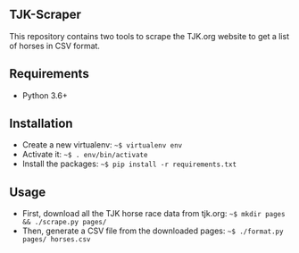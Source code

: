 TJK-Scraper
---

This repository contains two tools to scrape the TJK.org website to get a list
of horses in CSV format.

## Requirements

 - Python 3.6+

## Installation

 - Create a new virtualenv: `~$ virtualenv env`
 - Activate it: `~$ . env/bin/activate`
 - Install the packages: `~$ pip install -r requirements.txt`

## Usage

 - First, download all the TJK horse race data from tjk.org:
   `~$ mkdir pages && ./scrape.py pages/`
 - Then, generate a CSV file from the downloaded pages:
   `~$ ./format.py pages/ horses.csv`

